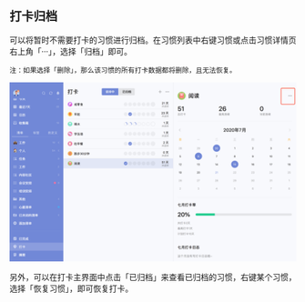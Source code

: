 ## 打卡归档

可以将暂时不需要打卡的习惯进行归档。在习惯列表中右键习惯或点击习惯详情页右上角「···」，选择「归档」即可。

`注：如果选择「删除」，那么该习惯的所有打卡数据都将删除，且无法恢复。`

![images35](../../images/mac/63.png)

另外，可以在打卡主界面中点击「已归档」来查看已归档的习惯，右键某个习惯，选择「恢复习惯」，即可恢复打卡。
